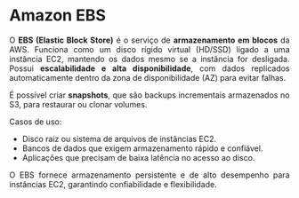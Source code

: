 # Amazon EBS
<div align="justify">

O **EBS (Elastic Block Store)** é o serviço de **armazenamento em blocos** da AWS. Funciona como um disco rígido virtual (HD/SSD) ligado a uma instância EC2, mantendo os dados mesmo se a instância for desligada. Possui **escalabilidade e alta disponibilidade**, com dados replicados automaticamente dentro da zona de disponibilidade (AZ) para evitar falhas. 

É possível criar **snapshots**, que são backups incrementais armazenados no S3, para restaurar ou clonar volumes. 

Casos de uso: 

* Disco raiz ou sistema de arquivos de instâncias EC2.  
* Bancos de dados que exigem armazenamento rápido e confiável.  
* Aplicações que precisam de baixa latência no acesso ao disco.  

O EBS fornece armazenamento persistente e de alto desempenho para instâncias EC2, garantindo confiabilidade e flexibilidade. 
</div>
